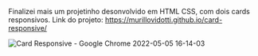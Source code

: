 Finalizei mais um projetinho desonvolvido em HTML CSS, com dois cards responsivos.
Link do projeto: https://murillovidotti.github.io/card-responsive/

![Card Responsive - Google Chrome 2022-05-05 16-14-03](https://user-images.githubusercontent.com/78566330/167009313-d3e80033-be93-4fd2-bf57-ba96544648fb.gif)



